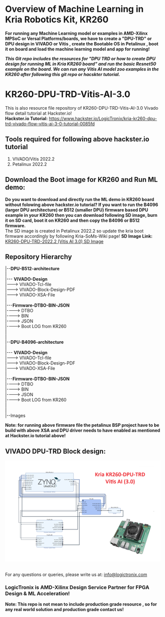 # Overview of Machine Learning in Kria Robotics Kit, KR260
**For running any Machine Learning model or examples in AMD-Xilinx MPSoC or Versal Platforms/boards, we have to create a "DPU-TRD" or DPU design in VIVADO or Vitis , create the Bootable OS in Petalinux , boot it on board and load the machine learning model and app for running!**

***This Git repo includes the resources for "DPU TRD or how to create DPU design for running ML in Kria KR260 board" and run the basic Resnet50 example on the board. We can run any Vitis AI model zoo examples in the KR260 after following this git repo or hacskter tutorial.***

# KR260-DPU-TRD-Vitis-AI-3.0
This is also resource file repository of KR260-DPU-TRD-Vitis-AI-3.0 Vivado flow detail tutorial at Hackster.io! \
**Hackster.io Tutorial:** https://www.hackster.io/LogicTronix/kria-kr260-dpu-trd-vivado-flow-vitis-ai-3-0-tutorial-0085fd

## Tools required for following above hackster.io tutorial
1. VIVADO/Vitis 2022.2 
2. Petalinux 2022.2 

## Download the Boot image for KR260 and Run ML demo:
**Do you want to download and directly run the ML demo in KR260 board without folowing above hackster.io tutorial? If you want to run the B4096 (larger DPU architecture) or B512 (smaller DPU) firmware based DPU example in your KR260 then you can download following SD image, burn it on SD card, boot it on KR260 and then copy the B4096 or B512 firmware.** 
\
The SD image is created in Petalinux 2022.2 so update the kria boot firmware accordingly by following Kria-SoMs-Wiki page!
**SD Image Link:** [KR260-DPU-TRD-2022.2 (Vitis AI 3.0) SD Image](https://drive.google.com/file/d/1tRdoWkcW5G6yxVE_5qjON5FfCq9IKS6E/view?usp=sharing)


## Repository Hierarchy

|--**DPU-B512-architecture** \
| \
|--- **VIVADO-Design**\
|---> VIVADO-Tcl-file\
|---> VIVADO-Block-Design-PDF\
|---> VIVADO-XSA-File\
| \
|---**Firmware-DTBO-BIN-JSON** \
|----> DTBO \
|----> BIN \
|----> JSON \
|----> Boot LOG from KR260 \
| \
| \
|--**DPU-B4096-architecture**\
| \
|--- **VIVADO-Design** \
|---> VIVADO-Tcl-file \
|---> VIVADO-Block-Design-PDF \
|---> VIVADO-XSA-File \
| \
|---**Firmware-DTBO-BIN-JSON** \
|----> DTBO \
|----> BIN \
|----> JSON \
|----> Boot LOG from KR260 \
| \
|\
|--Images

**Note: for running above firmware file the petalinux BSP project have to be build with above XSA and DPU driver needs to have enabled as mentioned at Hackster.io tutorial above!**

## VIVADO DPU-TRD Block design:
![KR260-DPU-TRD](https://github.com/LogicTronixInc/KR260-DPU-TRD-Vitis-AI-3.0/blob/master/Images/KR260-DPU-TRD-Hackster-LogicTronix.png) 

\
For any questions or queries, please write us at: info@logictronix.com

### LogicTronix is AMD-Xilinx Design Service Partner for FPGA Design & ML Acceleration! 

**Note: This repo is not mean to include production grade resource , so for any real world solution and production grade contact us!**

